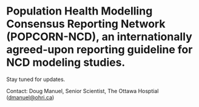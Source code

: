# Population Health Modelling Consensus Reporting Network (POPCORN-NCD), an internationally agreed-upon reporting guideline for NCD modeling studies.

Stay tuned for updates. 

Contact: Doug Manuel, Senior Scientist, The Ottawa Hosptial (dmanuel@ohri.ca)
